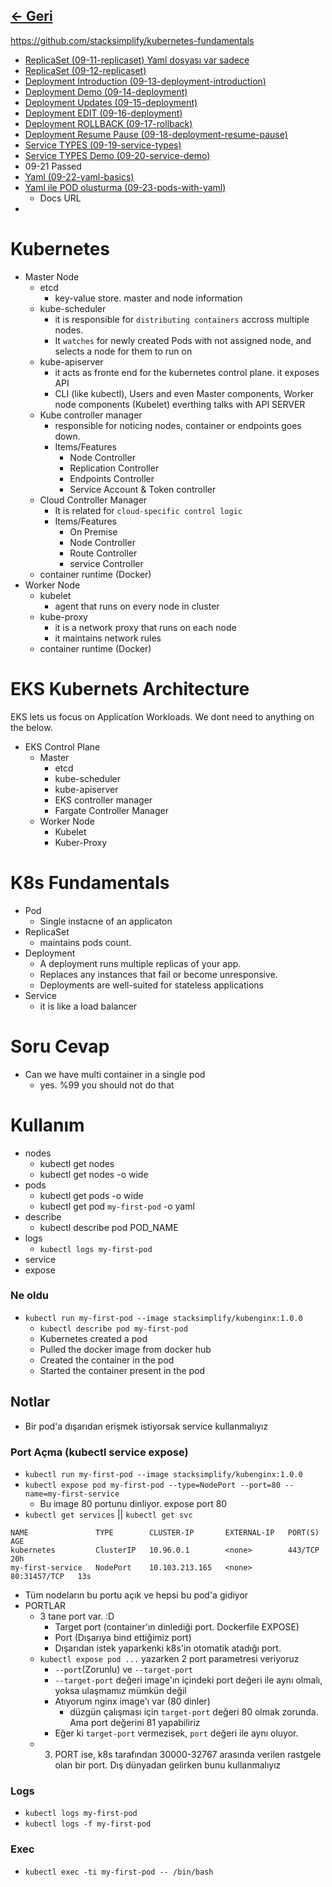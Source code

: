 ## [<- Geri](../README.md)

https://github.com/stacksimplify/kubernetes-fundamentals
- [ReplicaSet (09-11-replicaset) Yaml dosyası var sadece](./09-11-replicaset/README.md)
- [ReplicaSet (09-12-replicaset)](./09-12-replicaset/README.md)
- [Deployment Introduction (09-13-deployment-introduction)](./09-13-deployment-introduction/README.md)
- [Deployment Demo (09-14-deployment)](./09-14-deployment/README.md)
- [Deployment Updates (09-15-deployment)](./09-15-deployment-updates/README.md)
- [Deployment EDIT (09-16-deployment)](./09-16-deployment-edit/README.md)
- [Deployment ROLLBACK (09-17-rollback)](./09-17-rollback/README.md)
- [Deployment Resume Pause (09-18-deployment-resume-pause)](./09-18-deployment-resume-pause/README.md)
- [Service TYPES (09-19-service-types)](./09-19-service-types/README.md)
- [Service TYPES Demo (09-20-service-demo)](./09-20-service-demo/README.md)
- 09-21 Passed
- [Yaml (09-22-yaml-basics)](./09-22-yaml-basics/README.md)
- [Yaml ile POD oluşturma (09-23-pods-with-yaml)](./09-23-pods-with-yaml/README.md)
    - Docs URL
-
# Kubernetes
- Master Node
    - etcd
        - key-value store. master and node information
    - kube-scheduler
        - it is responsible for `distributing containers` accross multiple nodes.
        - It `watches` for newly created Pods with not assigned node, and selects a node for them to run on
    - kube-apiserver
        - it acts as fronte end for the kubernetes control plane. it exposes API
        - CLI (like kubectl), Users and even Master components, Worker node components (Kubelet) everthing talks with API SERVER
    - Kube controller manager
        - responsible for noticing nodes, container or endpoints goes down.
        - Items/Features
            - Node Controller
            - Replication Controller
            - Endpoints Controller
            - Service Account  & Token controller
    - Cloud Controller Manager
        - It is related for `cloud-specific control logic`
        - Items/Features
            - On Premise
            - Node Controller
            - Route Controller
            - service Controller
    - container runtime (Docker)
- Worker Node
    - kubelet
        - agent that runs on every node in cluster
    - kube-proxy
        - it is a network proxy that runs on each node
        - it maintains network rules
    - container runtime (Docker)

# EKS Kubernets Architecture
EKS lets us focus on Application Workloads. We dont need to anything on the below.
- EKS Control Plane
    - Master
        - etcd
        - kube-scheduler
        - kube-apiserver
        - EKS controller manager
        - Fargate Controller Manager
    - Worker Node
        - Kubelet 
        - Kuber-Proxy
    

# K8s Fundamentals
- Pod
    - Single instacne of an applicaton
- ReplicaSet
    - maintains pods count.
- Deployment
    - A deployment runs multiple replicas of your app.
    - Replaces any instances that fail or become unresponsive. 
    - Deployments are well-suited for stateless applications
- Service
    - it is like a load balancer

# Soru Cevap
- Can we have multi container in a single pod
    - yes. %99 you should not do that

# Kullanım
- nodes
    - kubectl get nodes
    - kubectl get nodes -o wide
- pods
    - kubectl get pods -o wide
    - kubectl get pod `my-first-pod` -o yaml
- describe
    - kubectl describe pod POD_NAME
- logs
    - `kubectl logs my-first-pod`
- service
- expose
### Ne oldu
- `kubectl run my-first-pod --image stacksimplify/kubenginx:1.0.0`
    - `kubectl describe pod my-first-pod`
    - Kubernetes created a pod
    - Pulled the docker image from docker hub
    - Created the container in the pod
    - Started the container present in the pod
## Notlar
- Bir pod'a dışarıdan erişmek istiyorsak service kullanmalıyız

### Port Açma (kubectl service expose)
- `kubectl run my-first-pod --image stacksimplify/kubenginx:1.0.0`
- `kubectl expose pod my-first-pod --type=NodePort --port=80 --name=my-first-service`
    - Bu image 80 portunu dinliyor. expose port 80
- `kubectl get services` || `kubectl get svc`
```
NAME               TYPE        CLUSTER-IP       EXTERNAL-IP   PORT(S)        AGE
kubernetes         ClusterIP   10.96.0.1        <none>        443/TCP        20h
my-first-service   NodePort    10.103.213.165   <none>        80:31457/TCP   13s
```
- Tüm nodeların bu portu açık ve hepsi bu pod'a gidiyor
- PORTLAR
    - 3 tane port var. :D
        - Target port (container'ın dinlediği port. Dockerfile EXPOSE)
        - Port (Dışarıya bind ettiğimiz port)
        - Dışarıdan istek yaparkenki k8s'in otomatik atadığı port.
    - `kubectl expose pod ...` yazarken 2 port parametresi veriyoruz
        - `--port`(Zorunlu) ve `--target-port`
        - `--target-port` değeri image'ın içindeki port değeri ile aynı olmalı, yoksa ulaşmamız mümkün değil
        - Atıyorum nginx image'ı var (80 dinler)
            - düzgün çalışması için `target-port` değeri 80 olmak zorunda. Ama port değerini 81 yapabiliriz
        - Eğer ki `target-port` vermezisek, `port` değeri ile aynı oluyor.
    - 3. PORT ise, k8s tarafından 30000-32767 arasında verilen rastgele olan bir port. Dış dünyadan gelirken bunu kullanmalıyız

### Logs
- `kubectl logs my-first-pod`
- `kubectl logs -f my-first-pod`

### Exec
- `kubectl exec -ti my-first-pod -- /bin/bash`


